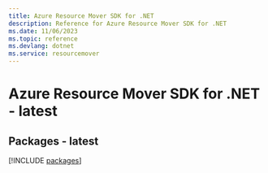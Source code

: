 ```yaml
---
title: Azure Resource Mover SDK for .NET
description: Reference for Azure Resource Mover SDK for .NET
ms.date: 11/06/2023
ms.topic: reference
ms.devlang: dotnet
ms.service: resourcemover
---
```

# Azure Resource Mover SDK for .NET - latest
## Packages - latest
[!INCLUDE [packages](resource-mover-index.md)]